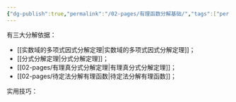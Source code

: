 ```yaml
---
{"dg-publish":true,"permalink":"/02-pages/有理函数分解基础/","tags":["personal/blog","math/初等数学"]}
---
```


有三大分解依据：
 - [[实数域的多项式因式分解定理\|实数域的多项式因式分解定理]]；
 - [[分式分解定理\|分式分解定理]]；
 - [[02-pages/有理真分式分解定理\|有理真分式分解定理]]；
 - [[02-pages/待定法分解有理函数\|待定法分解有理函数]]；

实用技巧：

